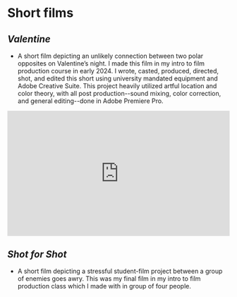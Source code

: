 # **Short films**

## _Valentine_ 
- A short film depicting an unlikely connection between two polar opposites on Valentine’s night. I made this film in my intro to film production course in early 2024. I wrote, casted, produced, directed, shot, and edited this short using university mandated equipment and Adobe Creative Suite. This project heavily utilized artful location and color theory, with all post production--sound mixing, color correction, and general editing--done in Adobe Premiere Pro.

<div style="padding:56.25% 0 0 0;position:relative;"><iframe src="https://player.vimeo.com/video/1016843346?h=223e0d61e1&amp;badge=0&amp;autopause=0&amp;player_id=0&amp;app_id=58479" frameborder="0" allow="autoplay; fullscreen; picture-in-picture; clipboard-write" style="position:absolute;top:0;left:0;width:100%;height:100%;" title="VALENTINES | Short film"></iframe></div><script src="https://player.vimeo.com/api/player.js"></script>

## _Shot for Shot_
- A short film depicting a stressful student-film project between a group of enemies goes awry. This was my final film in my intro to film production class which I made with in group of four people. 